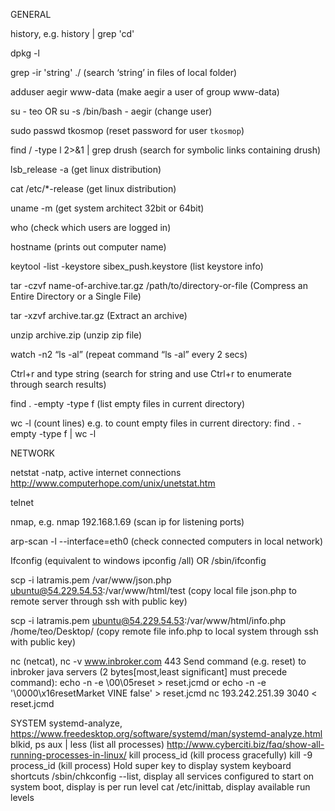 GENERAL

history, e.g. history | grep 'cd'

dpkg -l

grep -ir 'string' ./ (search ‘string’ in files of local folder)

adduser aegir www-data    (make aegir a user of group www-data)

su - teo OR su -s /bin/bash - aegir (change user)

sudo passwd tkosmop (reset password for user `tkosmop`)

find / -type l 2>&1 | grep drush (search for symbolic links containing drush)

lsb_release -a (get linux distribution)

cat /etc/*-release (get linux distribution)

uname -m (get system architect 32bit or 64bit)

who (check which users are logged in)

hostname (prints out computer name)

keytool -list -keystore sibex_push.keystore (list keystore info)

tar -czvf name-of-archive.tar.gz /path/to/directory-or-file (Compress an Entire Directory or a Single File)

tar -xzvf archive.tar.gz (Extract an archive)

unzip archive.zip (unzip zip file)

watch -n2 “ls -al” (repeat command “ls -al” every 2 secs)

Ctrl+r and type string (search for string and use Ctrl+r to enumerate through search results)

find . -empty -type f (list empty files in current directory)

wc -l (count lines) e.g. to count empty files in current directory: find . -empty -type f | wc -l




NETWORK

netstat -natp, active internet connections
http://www.computerhope.com/unix/unetstat.htm

telnet

nmap, e.g. nmap 192.168.1.69 (scan ip for listening ports)

arp-scan -l --interface=eth0 (check connected computers in local network)

Ifconfig (equivalent to windows ipconfig /all) OR /sbin/ifconfig

scp -i latramis.pem /var/www/json.php ubuntu@54.229.54.53:/var/www/html/test 
(copy local file json.php to remote server through ssh with public key)

scp -i latramis.pem ubuntu@54.229.54.53:/var/www/html/info.php /home/teo/Desktop/ (copy remote file info.php to local system through ssh with public key)

nc (netcat), nc -v www.inbroker.com 443
Send command (e.g. reset) to inbroker java servers (2 bytes[most,least significant] must precede command):
echo -n -e \\00\\05reset > reset.jcmd or echo -n -e '\0000\x16resetMarket VINE false' > reset.jcmd
nc 193.242.251.39 3040 < reset.jcmd


SYSTEM
systemd-analyze, https://www.freedesktop.org/software/systemd/man/systemd-analyze.html
blkid,
ps aux | less (list all processes)
http://www.cyberciti.biz/faq/show-all-running-processes-in-linux/
kill process_id (kill process gracefully)
kill -9 process_id (kill process)
Hold super key to display system keyboard shortcuts
/sbin/chkconfig --list, display all services configured to start on system boot, display is per run level
cat /etc/inittab, display available run levels
